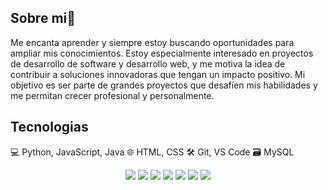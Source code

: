 ## Sobre mi👋
Me encanta aprender y siempre estoy buscando oportunidades para ampliar mis conocimientos. 
Estoy especialmente interesado en proyectos de desarrollo de software y desarrollo web, y 
me motiva la idea de contribuir a soluciones innovadoras que tengan un impacto positivo. 
Mi objetivo es ser parte de grandes proyectos que desafíen mis habilidades y me permitan 
crecer profesional y personalmente.

## Tecnologias
💻 Python, JavaScript, Java
🌐 HTML, CSS
🛠️ Git, VS Code
🗃️ MySQL

<p align="center">
  <img src="https://img.shields.io/badge/-JavaScript-black?style=flat-square&logo=javascript">
  <img src="https://img.shields.io/badge/-Java-007396?style=flat-square&logo=java&logoColor=white">
  <img src="https://img.shields.io/badge/-Python-3776AB?style=flat-square&logo=python&logoColor=white">
  <img src="https://img.shields.io/badge/-HTML5-E34F26?style=flat-square&logo=html5&logoColor=white">
  <img src="https://img.shields.io/badge/-CSS3-1572B6?style=flat-square&logo=css3">
  <img src="https://img.shields.io/badge/-GitHub-181717?style=flat-square&logo=github">
  <img src="https://img.shields.io/badge/-MySQL-4479A1?style=flat-square&logo=mysql&logoColor=white">
</p>      


<!--
**Latooo/Latooo** is a ✨ _special_ ✨ repository because its `README.md` (this file) appears on your GitHub profile.

Here are some ideas to get you started:

- 🔭 I’m currently studying in Campuslands
- 🌱 I’m currently learning programming
- 💬 Ask me about ...
- 📫 How to reach me: daniellatorre600@gmail.com
- 😄 Pronouns: Lato
-->
